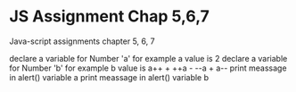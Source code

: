 <h1>JS Assignment Chap 5,6,7</h1>
Java-script assignments chapter 5, 6, 7

declare a variable for Number 'a' for example a value is 2
declare a variable for Number 'b' for example b value is a++ + ++a - --a + a--
print meassage in alert() variable a
print meassage in alert() variable b
